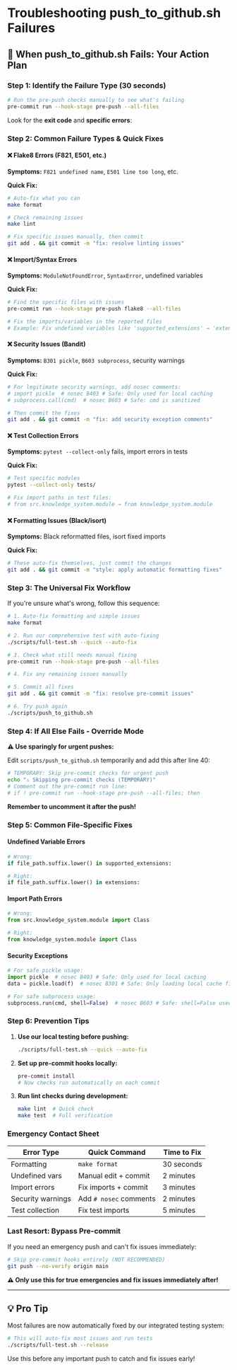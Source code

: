 # Troubleshooting push_to_github.sh Failures

## 🚨 When push_to_github.sh Fails: Your Action Plan

### Step 1: Identify the Failure Type (30 seconds)

```bash
# Run the pre-push checks manually to see what's failing
pre-commit run --hook-stage pre-push --all-files
```

Look for the **exit code** and **specific errors**:

### Step 2: Common Failure Types & Quick Fixes

#### ❌ **Flake8 Errors (F821, E501, etc.)**
**Symptoms:** `F821 undefined name`, `E501 line too long`, etc.

**Quick Fix:**
```bash
# Auto-fix what you can
make format

# Check remaining issues
make lint

# Fix specific issues manually, then commit
git add . && git commit -m "fix: resolve linting issues"
```

#### ❌ **Import/Syntax Errors**
**Symptoms:** `ModuleNotFoundError`, `SyntaxError`, undefined variables

**Quick Fix:**
```bash
# Find the specific files with issues
pre-commit run --hook-stage pre-push flake8 --all-files

# Fix the imports/variables in the reported files
# Example: Fix undefined variables like 'supported_extensions' → 'extensions'
```

#### ❌ **Security Issues (Bandit)**
**Symptoms:** `B301 pickle`, `B603 subprocess`, security warnings

**Quick Fix:**
```bash
# For legitimate security warnings, add nosec comments:
# import pickle  # nosec B403 # Safe: Only used for local caching
# subprocess.call(cmd)  # nosec B603 # Safe: cmd is sanitized

# Then commit the fixes
git add . && git commit -m "fix: add security exception comments"
```

#### ❌ **Test Collection Errors**
**Symptoms:** `pytest --collect-only` fails, import errors in tests

**Quick Fix:**
```bash
# Test specific modules
pytest --collect-only tests/

# Fix import paths in test files:
# from src.knowledge_system.module → from knowledge_system.module
```

#### ❌ **Formatting Issues (Black/isort)**
**Symptoms:** Black reformatted files, isort fixed imports

**Quick Fix:**
```bash
# These auto-fix themselves, just commit the changes
git add . && git commit -m "style: apply automatic formatting fixes"
```

### Step 3: The Universal Fix Workflow

If you're unsure what's wrong, follow this sequence:

```bash
# 1. Auto-fix formatting and simple issues
make format

# 2. Run our comprehensive test with auto-fixing
./scripts/full-test.sh --quick --auto-fix

# 3. Check what still needs manual fixing
pre-commit run --hook-stage pre-push --all-files

# 4. Fix any remaining issues manually

# 5. Commit all fixes
git add . && git commit -m "fix: resolve pre-commit issues"

# 6. Try push again
./scripts/push_to_github.sh
```

### Step 4: If All Else Fails - Override Mode

**⚠️ Use sparingly for urgent pushes:**

Edit `scripts/push_to_github.sh` temporarily and add this after line 40:

```bash
# TEMPORARY: Skip pre-commit checks for urgent push
echo "⚠️ Skipping pre-commit checks (TEMPORARY)"
# Comment out the pre-commit run line:
# if ! pre-commit run --hook-stage pre-push --all-files; then
```

**Remember to uncomment it after the push!**

### Step 5: Common File-Specific Fixes

#### **Undefined Variable Errors**
```python
# Wrong:
if file_path.suffix.lower() in supported_extensions:

# Right:
if file_path.suffix.lower() in extensions:
```

#### **Import Path Errors**
```python
# Wrong:
from src.knowledge_system.module import Class

# Right:
from knowledge_system.module import Class
```

#### **Security Exceptions**
```python
# For safe pickle usage:
import pickle  # nosec B403 # Safe: Only used for local caching
data = pickle.load(f)  # nosec B301 # Safe: Only loading local cache files

# For safe subprocess usage:
subprocess.run(cmd, shell=False)  # nosec B603 # Safe: shell=False used
```

### Step 6: Prevention Tips

1. **Use our local testing before pushing:**
   ```bash
   ./scripts/full-test.sh --quick --auto-fix
   ```

2. **Set up pre-commit hooks locally:**
   ```bash
   pre-commit install
   # Now checks run automatically on each commit
   ```

3. **Run lint checks during development:**
   ```bash
   make lint  # Quick check
   make test  # Full verification
   ```

### Emergency Contact Sheet

| Error Type | Quick Command | Time to Fix |
|------------|---------------|-------------|
| Formatting | `make format` | 30 seconds |
| Undefined vars | Manual edit + commit | 2 minutes |
| Import errors | Fix imports + commit | 3 minutes |
| Security warnings | Add `# nosec` comments | 2 minutes |
| Test collection | Fix test imports | 5 minutes |

### Last Resort: Bypass Pre-commit

If you need an emergency push and can't fix issues immediately:

```bash
# Skip pre-commit hooks entirely (NOT RECOMMENDED)
git push --no-verify origin main
```

**⚠️ Only use this for true emergencies and fix issues immediately after!**

---

## 💡 Pro Tip

Most failures are now automatically fixed by our integrated testing system:

```bash
# This will auto-fix most issues and run tests
./scripts/full-test.sh --release
```

Use this before any important push to catch and fix issues early!
